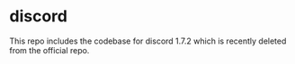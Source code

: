 # discord
This repo includes the codebase for discord 1.7.2 which is recently deleted from the official repo.
